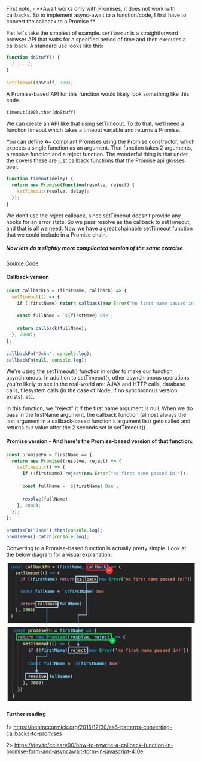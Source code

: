 First note, - **Await works only with Promises, it does not work with callbacks. So to implement async-await to a function/code, I first have to convert the callback to a Promise **

Fist let's take the simplest of example. `setTimeout` is a straightforward browser API that waits for a specified period of time and then executes a callback. A standard use looks like this:

```js
function doStuff() {
  /_..._/;
}

setTimeout(doStuff, 300);
```

A Promise-based API for this function would likely look something like this code.

`timeout(300).then(doStuff)`

We can create an API like that using setTimeout. To do that, we’ll need a function timeout which takes a timeout variable and returns a Promise.

You can define A+ compliant Promises using the Promise constructor, which expects a single function as an argument. That function takes 2 arguments, a resolve function and a reject function. The wonderful thing is that under the covers these are just callback functions that the Promise api glosses over.

```js
function timeout(delay) {
  return new Promise(function(resolve, reject) {
    setTimeout(resolve, delay);
  });
}
```

We don’t use the reject callback, since setTimeout doesn’t provide any hooks for an error state. So we pass resolve as the callback to setTimeout, and that is all we need. Now we have a great chainable setTimeout function that we could include in a Promise chain.

##### Now lets do a slightly more complicated version of the same exercise

[Source Code](https://github.com/coreyc/converting-callbacks/blob/master/index.js)

#### Callback version

```js
const callbackFn = (firstName, callback) => {
  setTimeout(() => {
    if (!firstName) return callback(new Error("no first name passed in!"));

    const fullName = `${firstName} Doe`;

    return callback(fullName);
  }, 2000);
};

callbackFn("John", console.log);
callbackFn(null, console.log);
```

We're using the setTimeout() function in order to make our function asynchronous. In addition to setTimeout(), other asynchronous operations you're likely to see in the real-world are: AJAX and HTTP calls, database calls, filesystem calls (in the case of Node, if no synchronous version exists), etc.

In this function, we "reject" it if the first name argument is null. When we do pass in the firstName argument, the callback function (almost always the last argument in a callback-based function's argument list) gets called and returns our value after the 2 seconds set in setTimeout().

#### Promise version - And here's the Promise-based version of that function:

```js
const promiseFn = firstName => {
  return new Promise((resolve, reject) => {
    setTimeout(() => {
      if (!firstName) reject(new Error("no first name passed in!"));

      const fullName = `${firstName} Doe`;

      resolve(fullName);
    }, 2000);
  });
};

promiseFn("Jane").then(console.log);
promiseFn().catch(console.log);
```

Converting to a Promise-based function is actually pretty simple. Look at the below diagram for a visual explanation:

<img src="convert-callback-to-promise-async-await-1.png">

#### Further reading

1> https://benmccormick.org/2015/12/30/es6-patterns-converting-callbacks-to-promises

2> https://dev.to/ccleary00/how-to-rewrite-a-callback-function-in-promise-form-and-asyncawait-form-in-javascript-410e
